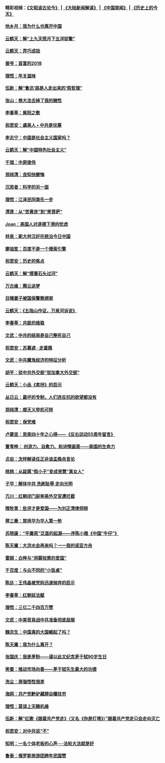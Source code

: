 #### 精彩视频：[《文昭谈古论今》](https://github.com/gfw-breaker/wenzhao/blob/master/README.md?t=01261830) | [《大陆新闻解读》](https://github.com/gfw-breaker/ntdtv-comedy/blob/master/README.md?t=01261830) | [《中国禁闻》](https://github.com/gfw-breaker/ntdtv-news/blob/master/README.md?t=01261830) | [《历史上的今天》](https://github.com/gfw-breaker/today-in-history/blob/master/README.md?t=01261830) 

#### [他乡月：我为什么也离开中国](../pages/nsc993/n11003553.md?t=01261830) 

#### [云鹤天：解“上九天揽月下五洋捉鳖”](../pages/nsc993/n11000750.md?t=01261830) 

#### [云鹤天：弄巧成拙](../pages/nsc993/n11000722.md?t=01261830) 

#### [兽爷：首富的2018](../pages/nsc993/n11000693.md?t=01261830) 

#### [理悟：年关滋味](../pages/nsc993/n10998847.md?t=01261830) 

#### [伍新：解“鲁迅‘路是人走出来的’假哲理”](../pages/nsc993/n10998777.md?t=01261830) 

#### [张山：修大法去掉了我的赌性](../pages/nsc993/n10997702.md?t=01261830) 

#### [李春草：紫阳之歌](../pages/nsc993/n10997679.md?t=01261830) 

#### [祝君安：虞美人 • 中共是坟墓](../pages/nsc993/n10996090.md?t=01261830) 

#### [李志宁：中国是社会主义国家吗？](../pages/nsc993/n10996097.md?t=01261830) 

#### [云鹤天：解“中国特色社会主义”](../pages/nsc993/n10996043.md?t=01261830) 

#### [千瑞：中原俊伟](../pages/nsc993/n10995401.md?t=01261830) 

#### [郑纯清：良知快醒悔](../pages/nsc993/n10995385.md?t=01261830) 

#### [沉思者：科学的另一面](../pages/nsc993/n10996074.md?t=01261830) 

#### [理悟：江泽民同类先一步](../pages/nsc993/n10995378.md?t=01261830) 

#### [清莲：从“苦黄连”到“笑菩萨”](../pages/nsc993/n10995466.md?t=01261830) 

#### [Joan：美国人对道德下滑的忧虑](../pages/nsc993/n10995424.md?t=01261830) 

#### [林泉：斯大林汉奸在统治今日中国](../pages/nsc993/n10995210.md?t=01261830) 

#### [廖祖笙：百度不是一个搜索引擎](../pages/nsc993/n10994961.md?t=01261830) 

#### [祝君安：历史的焦点](../pages/nsc993/n10994925.md?t=01261830) 

#### [云鹤天：解“摸著石头过河”](../pages/nsc993/n10993325.md?t=01261830) 

#### [万古缘：腾云追梦](../pages/nsc993/n10993120.md?t=01261830) 

#### [目睹妻子被国保警察绑架](../pages/nsc993/n10991525.md?t=01261830) 

#### [云鹤天：《五指山作证，万泉河诉说》](../pages/nsc993/n10991603.md?t=01261830) 

#### [李春草：共匪的维稳](../pages/nsc993/n10991348.md?t=01261830) 

#### [文武：中共的结局是自己整死自己](../pages/nsc993/n10989899.md?t=01261830) 

#### [祝君安：苏幕遮 · 走着瞧](../pages/nsc993/n10988901.md?t=01261830) 

#### [文武：中共魔鬼经济的特征分析](../pages/nsc993/n10987387.md?t=01261830) 

#### [胡平：驳中共外交部“驳加拿大外交部”](../pages/nsc993/n10987378.md?t=01261830) 

#### [云鹤天：小品《卖拐》的启示](../pages/nsc993/n10984392.md?t=01261830) 

#### [丛日云：最坏的专制，人们连反抗的欲望都没有](../pages/nsc993/n10984377.md?t=01261830) 

#### [郑纯清：顺天义举机可转](../pages/nsc993/n10984369.md?t=01261830) 

#### [祝君安：保党难](../pages/nsc993/n10984362.md?t=01261830) 

#### [卢蒙坚：思索四十年之心得——《反右运动55周年留言》](../pages/nsc993/n10984355.md?t=01261830) 

#### [曹青桦： 创造力、自愈力、和诗情画意——美国的生命力](../pages/nsc993/n10984216.md?t=01261830) 

#### [贞岩：怎样解读任正非谈孟晚舟言论](../pages/nsc993/n10984650.md?t=01261830) 

#### [桃桃：从跋扈“假小子”变成贤慧“真女人”](../pages/nsc993/n10984416.md?t=01261830) 

#### [子华：解体中共 洗刷耻辱 走向光明](../pages/nsc993/n10984019.md?t=01261830) 

#### [亢川：红朝闭门庭审美外交官遭拦截](../pages/nsc993/n10984050.md?t=01261830) 

#### [隋牧青：批评才是爱国——为刘正清律师辩](../pages/nsc993/n10983057.md?t=01261830) 

#### [蒋三秦：禁用华为华人第一枪](../pages/nsc993/n10982973.md?t=01261830) 

#### [苏晓康：“平庸恶”泛滥的起源——序陈小雅《中国“牛仔”》](../pages/nsc993/n10982008.md?t=01261830) 

#### [陈天庸：大洪水会再来吗？一一我的诺亚方舟](../pages/nsc993/n10981086.md?t=01261830) 

#### [雷颐：白桦与“用脚投票的爱国”](../pages/nsc993/n10981048.md?t=01261830) 

#### [千百度：与众不同的“小饭桌”](../pages/nsc993/n10978639.md?t=01261830) 

#### [陈达：王伟晶被党妈迅速抛弃的启示](../pages/nsc993/n10976450.md?t=01261830) 

#### [李春草：红朝妖法赋](../pages/nsc993/n10976387.md?t=01261830) 

#### [理悟：三亿二千四百万赞](../pages/nsc993/n10975966.md?t=01261830) 

#### [文武：中美贸易战中共准备彻底屈服](../pages/nsc993/n10974571.md?t=01261830) 

#### [魏京生：中国真的大国崛起了吗？](../pages/nsc993/n10974530.md?t=01261830) 

#### [陈天庸：我为什么离开？](../pages/nsc993/n10974493.md?t=01261830) 

#### [张国庆：我是茅粉——谨以此文纪念茅于轼90岁生日](../pages/nsc993/n10974477.md?t=01261830) 

#### [笑蜀：推动市场向善——茅于轼先生最大的功德](../pages/nsc993/n10974451.md?t=01261830) 

#### [洗尘：周强悟性很差](../pages/nsc993/n10973701.md?t=01261830) 

#### [海网：共产党黔驴藏蹄自曝技穷](../pages/nsc993/n10969562.md?t=01261830) 

#### [理悟：莫误上天赐机缘](../pages/nsc993/n10969514.md?t=01261830) 

#### [伍新：解“红歌《跟着共产党走》（又名《你是灯塔》）”跟着共产党走只会走向灭亡](../pages/nsc993/n10969074.md?t=01261830) 

#### [祝君安：对中共说“不”](../pages/nsc993/n10968464.md?t=01261830) 

#### [知明：一名个体老板的心声──法轮大法就是好](../pages/nsc993/n10967473.md?t=01261830) 

#### [鲁泰：俄罗斯旅游团跨年民国赞](../pages/nsc993/n10967035.md?t=01261830) 

